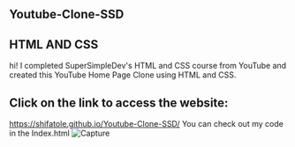 ## Youtube-Clone-SSD
## HTML AND CSS
hi! I completed SuperSimpleDev's HTML and CSS course from YouTube and created this YouTube Home Page Clone using HTML and CSS.
## Click on the link to access the website:
https://shifatole.github.io/Youtube-Clone-SSD/
You can check out my code in the Index.html
![Capture](https://user-images.githubusercontent.com/121155302/218386930-05dff043-aef4-48c7-a8d2-7d1efd1a7b32.JPG)



